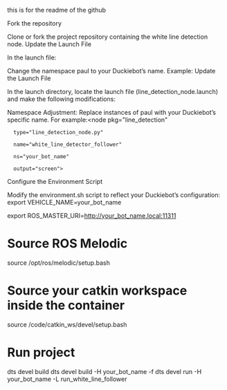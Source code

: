 this is for the readme of the github 
 
 
Fork the repository

Clone or fork the project repository containing the white line detection node.
Update the Launch File

In the launch file:

 
Change the namespace paul to your Duckiebot’s name.
Example: <remap from="~image/compressed" to="/<your_bot>/camera_node/image/compressed"/>
Update the Launch File

In the launch directory, locate the launch file (line_detection_node.launch) and make the following modifications:

 
Namespace Adjustment: Replace instances of paul with your Duckiebot’s specific name. For example:<node pkg="line_detection"

      type="line_detection_node.py"

      name="white_line_detector_follower"

      ns="your_bot_name"

      output="screen">

Configure the Environment Script

Modify the environment.sh script to reflect your Duckiebot’s configuration:
export VEHICLE_NAME=your_bot_name

export ROS_MASTER_URI=http://your_bot_name.local:11311

# Source ROS Melodic

source /opt/ros/melodic/setup.bash

# Source your catkin workspace inside the container

source /code/catkin_ws/devel/setup.bash

# Run project
dts devel build dts devel build -H your_bot_name -f
dts devel run -H your_bot_name -L run_white_line_follower

 


 

